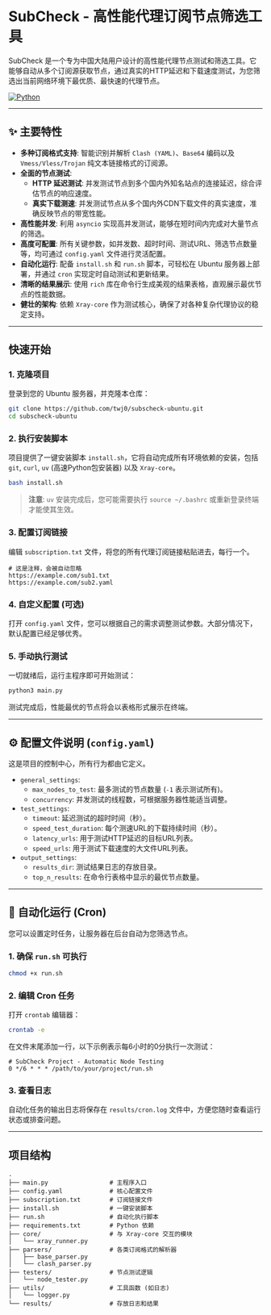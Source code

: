 # SubCheck - 高性能代理订阅节点筛选工具

SubCheck 是一个专为中国大陆用户设计的高性能代理节点测试和筛选工具。它能够自动从多个订阅源获取节点，通过真实的HTTP延迟和下载速度测试，为您筛选出当前网络环境下最优质、最快速的代理节点。

[![Python](https://img.shields.io/badge/Python-3.8+-blue?logo=python)](https://www.python.org/)


---

## ✨ 主要特性

- **多种订阅格式支持**: 智能识别并解析 `Clash (YAML)`、`Base64` 编码以及 `Vmess/Vless/Trojan` 纯文本链接格式的订阅源。
- **全面的节点测试**:
    - **HTTP 延迟测试**: 并发测试节点到多个国内外知名站点的连接延迟，综合评估节点的响应速度。
    - **真实下载测速**: 并发测试节点从多个国内外CDN下载文件的真实速度，准确反映节点的带宽性能。
- **高性能并发**: 利用 `asyncio` 实现高并发测试，能够在短时间内完成对大量节点的筛选。
- **高度可配置**: 所有关键参数，如并发数、超时时间、测试URL、筛选节点数量等，均可通过 `config.yaml` 文件进行灵活配置。
- **自动化运行**: 配备 `install.sh` 和 `run.sh` 脚本，可轻松在 Ubuntu 服务器上部署，并通过 `cron` 实现定时自动测试和更新结果。
- **清晰的结果展示**: 使用 `rich` 库在命令行生成美观的结果表格，直观展示最优节点的性能数据。
- **健壮的架构**: 依赖 `Xray-core` 作为测试核心，确保了对各种复杂代理协议的稳定支持。

---

##  快速开始

### 1. 克隆项目

登录到您的 Ubuntu 服务器，并克隆本仓库：

```bash
git clone https://github.com/twj0/subscheck-ubuntu.git
cd subscheck-ubuntu
```

### 2. 执行安装脚本

项目提供了一键安装脚本 `install.sh`，它将自动完成所有环境依赖的安装，包括 `git`, `curl`, `uv` (高速Python包安装器) 以及 `Xray-core`。

```bash
bash install.sh
```
> **注意**: `uv` 安装完成后，您可能需要执行 `source ~/.bashrc` 或重新登录终端才能使其生效。

### 3. 配置订阅链接

编辑 `subscription.txt` 文件，将您的所有代理订阅链接粘贴进去，每行一个。

```
# 这是注释，会被自动忽略
https://example.com/sub1.txt
https://example.com/sub2.yaml
```

### 4. 自定义配置 (可选)

打开 `config.yaml` 文件，您可以根据自己的需求调整测试参数。大部分情况下，默认配置已经足够优秀。

### 5. 手动执行测试

一切就绪后，运行主程序即可开始测试：

```bash
python3 main.py
```

测试完成后，性能最优的节点将会以表格形式展示在终端。

---

## ⚙️ 配置文件说明 (`config.yaml`)

这是项目的控制中心，所有行为都由它定义。

- `general_settings`:
    - `max_nodes_to_test`: 最多测试的节点数量 (`-1` 表示测试所有)。
    - `concurrency`: 并发测试的线程数，可根据服务器性能适当调整。
- `test_settings`:
    - `timeout`: 延迟测试的超时时间（秒）。
    - `speed_test_duration`: 每个测速URL的下载持续时间（秒）。
    - `latency_urls`: 用于测试HTTP延迟的目标URL列表。
    - `speed_urls`: 用于测试下载速度的大文件URL列表。
- `output_settings`:
    - `results_dir`: 测试结果日志的存放目录。
    - `top_n_results`: 在命令行表格中显示的最优节点数量。

---

## 🤖 自动化运行 (Cron)

您可以设置定时任务，让服务器在后台自动为您筛选节点。

### 1. 确保 `run.sh` 可执行

```bash
chmod +x run.sh
```

### 2. 编辑 Cron 任务

打开 `crontab` 编辑器：
```bash
crontab -e
```

在文件末尾添加一行，以下示例表示每6小时的0分执行一次测试：

```
# SubCheck Project - Automatic Node Testing
0 */6 * * * /path/to/your/project/run.sh
```


### 3. 查看日志

自动化任务的输出日志将保存在 `results/cron.log` 文件中，方便您随时查看运行状态或排查问题。

---

##  项目结构

```
.
├── main.py                 # 主程序入口
├── config.yaml             # 核心配置文件
├── subscription.txt        # 订阅链接文件
├── install.sh              # 一键安装脚本
├── run.sh                  # 自动化执行脚本
├── requirements.txt        # Python 依赖
├── core/                   # 与 Xray-core 交互的模块
│   └── xray_runner.py
├── parsers/                # 各类订阅格式的解析器
│   ├── base_parser.py
│   └── clash_parser.py
├── testers/                # 节点测试逻辑
│   └── node_tester.py
├── utils/                  # 工具函数 (如日志)
│   └── logger.py
└── results/                # 存放日志和结果
```
